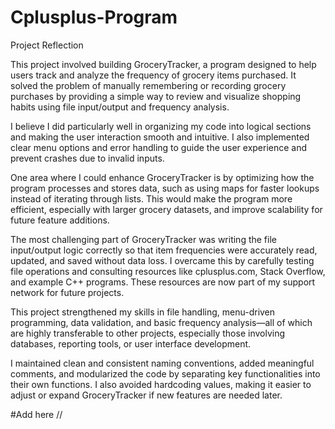 # Cplusplus-Program
Project Reflection

This project involved building GroceryTracker, a program designed to help users track and analyze the frequency of grocery items purchased. It solved the problem of manually remembering or recording grocery purchases by providing a simple way to review and visualize shopping habits using file input/output and frequency analysis.

I believe I did particularly well in organizing my code into logical sections and making the user interaction smooth and intuitive. I also implemented clear menu options and error handling to guide the user experience and prevent crashes due to invalid inputs.

One area where I could enhance GroceryTracker is by optimizing how the program processes and stores data, such as using maps for faster lookups instead of iterating through lists. This would make the program more efficient, especially with larger grocery datasets, and improve scalability for future feature additions.

The most challenging part of GroceryTracker was writing the file input/output logic correctly so that item frequencies were accurately read, updated, and saved without data loss. I overcame this by carefully testing file operations and consulting resources like cplusplus.com, Stack Overflow, and example C++ programs. These resources are now part of my support network for future projects.

This project strengthened my skills in file handling, menu-driven programming, data validation, and basic frequency analysis—all of which are highly transferable to other projects, especially those involving databases, reporting tools, or user interface development.

I maintained clean and consistent naming conventions, added meaningful comments, and modularized the code by separating key functionalities into their own functions. I also avoided hardcoding values, making it easier to adjust or expand GroceryTracker if new features are needed later.

#Add here
//
